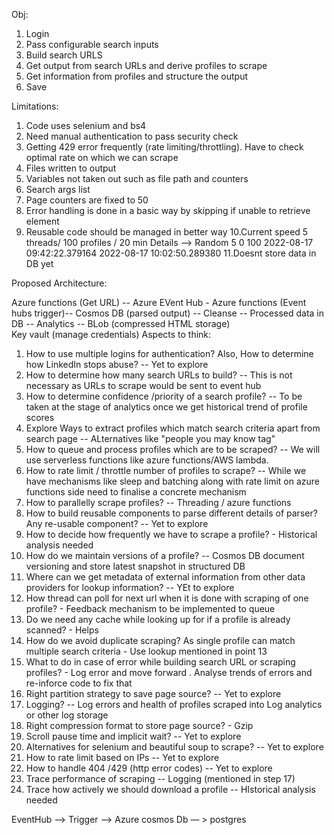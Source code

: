Obj:

1. Login
2. Pass configurable search inputs 
3. Build search URLS
4. Get output from search URLs and derive profiles to scrape
5. Get information from profiles and structure the output
6. Save

Limitations:
  1. Code uses selenium and bs4
  2. Need manual authentication to pass security check
  3. Getting 429 error frequently (rate limiting/throttling). Have to check optimal rate on which we can scrape
  4. Files written to output
  5. Variables not taken out such as file path and counters
  6. Search args list
  7. Page counters are  fixed to 50
  8. Error handling is done in a basic way by skipping if unable to retrieve element
  9. Reusable code should be managed in better way
  10.Current speed 5 threads/ 100 profiles / 20 min  Details -->  Random 5 0 100 2022-08-17 09:42:22.379164 2022-08-17 10:02:50.289380
  11.Doesnt store data in DB yet
  
Proposed Architecture:


 Azure functions (Get URL) --  Azure EVent Hub - Azure functions (Event hubs trigger)-- Cosmos DB (parsed output) -- Cleanse -- Processed data in DB -- Analytics
                                                                                     -- BLob (compressed HTML storage)  
  Key vault (manage credentials)
Aspects to think:
1. How to use multiple logins for authentication? Also, How to determine how LinkedIn stops abuse? -- Yet to explore
2. How to determine how many search URLs to build? -- This is not necessary as URLs to scrape would be sent to event hub
3. How to determine confidence /priority of a search profile? -- To be taken at the stage of analytics once we get historical trend of profile scores
4. Explore Ways to extract profiles which match search criteria apart from search page -- ALternatives like "people you may know tag"
5. How to queue and process profiles which are to be scraped? -- We will use serverless functions like azure functions/AWS lambda.
6. How to rate limit / throttle number of profiles to scrape? -- While we have mechanisms like sleep and batching along with rate limit on azure functions side need to finalise a concrete mechanism
7. How to parallelly scrape profiles? -- Threading / azure functions
8. How to build reusable components to parse different details of parser? Any re-usable component? -- Yet to explore
9. How to decide how frequently we have to scrape a profile? - Historical analysis needed
10. How do we maintain versions of a profile? -- Cosmos DB document versioning and store latest snapshot in structured DB
11. Where can we get metadata of external information from other data providers for lookup information? -- YEt to explore
12. How thread can poll for next url when it is done with scraping of one profile? - Feedback mechanism to be implemented to queue
13. Do we need any cache while looking up for if a profile is already scanned? - Helps
14. How do we avoid duplicate scraping? As single profile can match multiple search criteria - Use lookup mentioned in point 13
15. What to do in case of error while building search URL or  scraping profiles? - Log error and move forward . Analyse trends of errors and re-inforce code to fix that
16. Right partition strategy to save page source? -- Yet to explore
17. Logging? -- Log errors and health of profiles scraped into Log analytics or other log storage
18. Right compression format to store page source? - Gzip
19. Scroll pause time and implicit wait? -- Yet to explore
20. Alternatives for selenium and beautiful soup to scrape? -- Yet to explore
21. How to rate limit based on IPs -- Yet to explore
22. How to handle 404 /429 (http error codes) -- Yet to explore
23. Trace performance of scraping -- Logging (mentioned in step 17) 
24. Trace how actively we should download a profile -- HIstorical analysis needed

EventHub —> Trigger —> Azure cosmos Db — > postgres
